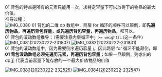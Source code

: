 01 背包的特点是所有的元素只能用一次，求特定容量下可以放得下的物品的最大价值。  
推导过程：  
![IMG_0380](https://user-images.githubusercontent.com/83362131/220664033-0f0729cd-7bb7-4ade-a4e5-304b6a562180.PNG)
01 背包的二维 dp 数组中，两层 for 循环的顺序可以颠倒，即**先遍历物品，再遍历背包容量，或先遍历背包容量，再遍历物品**，都可以。  
01 背包的滚动数组推导：（需要注意内层循环中`j >= weight[i]`这一条件）  
![IMG_0381(20230222-231807)](https://user-images.githubusercontent.com/83362131/220666934-a32a1a4b-37f3-4cd2-b074-2a229e3a7ea7.PNG)
![IMG_0382(20230222-231831)](https://user-images.githubusercontent.com/83362131/220666948-edf732bf-5c19-43aa-b981-87485b9ae1f7.PNG)  
01 背包的滚动数组中，因为需要倒序遍历容量 j，因此两层 for 循环不能颠倒，即**01 背包滚动数组必须先遍历元素，再遍历背包容量**；如果一旦颠倒，则求出的 dp\[j] 代表当前容量下能存放的一个最大价值物品的价值  

![IMG_0383(20230222-232529)](https://user-images.githubusercontent.com/83362131/220669470-b8fac9a8-a89b-4621-bdcb-88a131473c4f.PNG)
![IMG_0384(20230222-232547)](https://user-images.githubusercontent.com/83362131/220669476-ab749e72-e5a1-46a3-a9be-1f5a698c4c52.PNG)
